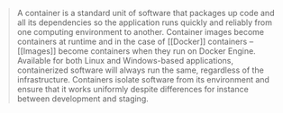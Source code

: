 > A container is a standard unit of software that packages up code and all its dependencies so the application runs quickly and reliably from one computing environment to another. Container images become containers at runtime and in the case of [[Docker]] containers – [[Images]] become containers when they run on Docker Engine. Available for both Linux and Windows-based applications, containerized software will always run the same, regardless of the infrastructure. Containers isolate software from its environment and ensure that it works uniformly despite differences for instance between development and staging.
